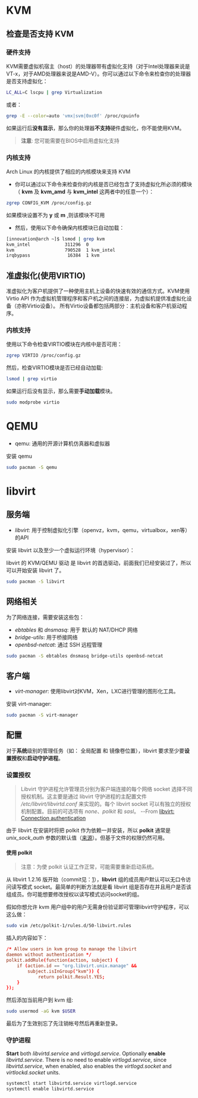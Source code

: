 # KVM

## 检查是否支持 KVM

### 硬件支持

KVM需要虚拟机宿主（host）的处理器带有虚拟化支持（对于Intel处理器来说是VT-x，对于AMD处理器来说是AMD-V）。你可以通过以下命令来检查你的处理器是否支持虚拟化：

```bash
LC_ALL=C lscpu | grep Virtualization
```

或者：

```bash
grep -E --color=auto 'vmx|svm|0xc0f' /proc/cpuinfo
```

如果运行后**没有显示**，那么你的处理器**不支持**硬件虚拟化，你不能使用KVM。

> **注意**: 您可能需要在BIOS中启用虚拟化支持

### 内核支持

Arch Linux 的内核提供了相应的内核模块来支持 KVM

* 你可以通过以下命令来检查你的内核是否已经包含了支持虚拟化所必须的模块（ **kvm** 及 **kvm_amd** 与 **kvm_intel** 这两者中的任意一个）：

```bash
zgrep CONFIG_KVM /proc/config.gz
```

如果模块设置不为 **y** 或 **m** ,则该模块不可用

* 然后，使用以下命令确保内核模块已自动加载：

```bash
[innovation@arch ~]$ lsmod | grep kvm
kvm_intel             311296  0
kvm                   790528  1 kvm_intel
irqbypass              16384  1 kvm
```

## 准虚拟化(使用VIRTIO)

准虚拟化为客户机提供了一种使用主机上设备的快速有效的通信方式。KVM使用 Virtio API 作为虚拟机管理程序和客户机之间的连接层，为虚拟机提供准虚拟化设备（亦称Virtio设备）。 所有Virtio设备都包括两部分：主机设备和客户机驱动程序。

### 内核支持

使用以下命令检查VIRTIO模块在内核中是否可用：

```bash
zgrep VIRTIO /proc/config.gz
```

然后，检查VIRTIO模块是否已经自动加载:

```bash
lsmod | grep virtio
```

如果运行后没有显示，那么需要**手动加载**模块。

```bash
sudo modprobe virtio
```

# QEMU

* qemu: 通用的开源计算机仿真器和虚拟器

安装 qemu

```bash
sudo pacman -S qemu
```

# libvirt

## 服务端

* *libvirt*: 用于控制虚拟化引擎（openvz，kvm，qemu，virtualbox，xen等）的API

安装 libvirt 以及至少一个虚拟运行环境（hypervisor）：

libvirt 的 KVM/QEMU 驱动 是 libvirt 的首选驱动，前面我们已经安装过了，所以可以开始安装 libvirt 了。

```bash
sudo pacman -S libvirt
```

## 网络相关

为了网络连接，需要安装这些包：

* *ebtables* 和 *dnsmasq*: 用于 默认的 NAT/DHCP 网络
* *bridge-utils*: 用于桥接网络
* *openbsd-netcat*: 通过 SSH 远程管理

```bash
sudo pacman -S ebtables dnsmasq bridge-utils openbsd-netcat
```

## 客户端

* *virt-manager*: 使用libvirt对KVM，Xen，LXC进行管理的图形化工具。

安装 virt-manager:

```bash
sudo pacman -S virt-manager
```

## 配置

对于**系统**级别的管理任务（如： 全局配置 和 镜像卷位置），libvirt 要求至少要**设置授权**和**启动守护进程**。

### 设置授权

> Libvirt 守护进程允许管理员分别为客户端连接的每个网络 socket 选择不同授权机制。这主要是通过 libvirt 守护进程的主配置文件 */etc/libvirt/libvirtd.conf* 来实现的。每个 libvirt socket 可以有独立的授权机制配置。目前的可选项有 *none*、*polkit* 和 *sasl*。    --From [libvirt: Connection authentication](http://libvirt.org/auth.html#ACL_server_config)

由于 libvirt 在安装时将把 polkit 作为依赖一并安装，所以 **polkit** 通常是 *unix_sock_auth* 参数的默认值（[来源](http://libvirt.org/auth.html#ACL_server_polkit)）。但基于文件的权限仍然可用。

#### 使用 polkit

> 注意：为使 polkit 认证工作正常，可能需要重新启动系统。

从 libvirt 1.2.16 版开始（commit见：[1](http://libvirt.org/git/?p=libvirt.git;a=commit;h=e94979e901517af9fdde358d7b7c92cc055dd50c)），**libvirt** 组的成员用户默认可以无口令访问读写模式 socket。最简单的判断方法就是看 libvirt 组是否存在并且用户是否该组成员。你可能想要修改授权以读写模式访问socket的组。

假如你想允许 kvm 用户组中的用户无需身份验证即可管理libvirt守护程序，可以这么做：

```bash
sudo vim /etc/polkit-1/rules.d/50-libvirt.rules
```

插入的内容如下：

```conf
/* Allow users in kvm group to manage the libvirt
daemon without authentication */
polkit.addRule(function(action, subject) {
    if (action.id == "org.libvirt.unix.manage" &&
        subject.isInGroup("kvm")) {
            return polkit.Result.YES;
    }
});
```

然后添加当前用户到 kvm 组:

```bash
sudo usermod -aG kvm $USER
```


最后为了生效别忘了先注销帐号然后再重新登录。

### 守护进程

**Start** both *libvirtd.service* and *virtlogd.service*. Optionally **enable** *libvirtd.service*. There is no need to enable *virtlogd.service*, since *libvirtd.service*, when enabled, also enables the *virtlogd.socket* and *virtlockd.socket* units.

```bash
systemctl start libvirtd.service virtlogd.service
systemctl enable libvirtd.service
```